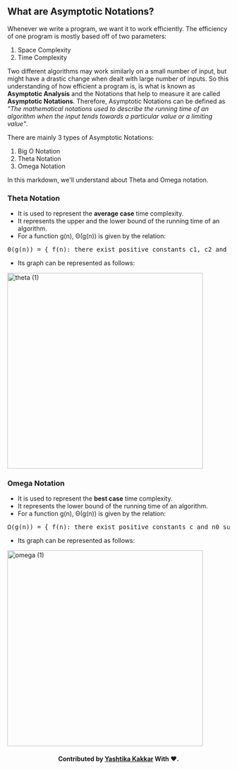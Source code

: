 ## What are Asymptotic Notations?

Whenever we write a program, we want it to work efficiently. The efficiency of one program is mostly based off of two parameters: 
1) Space Complexity 
2) Time Complexity

Two different algorithms may work similarly on a small number of input, but might have a drastic change when dealt with large number of inputs. So this understanding of how efficient a program is, is what is known as <b>Asymptotic Analysis</b> and the Notations that help to measure it are called <b>Asymptotic Notations</b>. Therefore, Asymptotic Notations can be defined as <i>"The mathematical notations used to describe the running time of an algorithm when the input tends towards a particular value or a limiting value"</i>.

There are mainly 3 types of Asymptotic Notations:
1) Big O Notation
2) Theta Notation
3) Omega Notation

In this markdown, we'll understand about Theta and Omega notation.

### Theta Notation

- It is used to represent the <b>average case</b> time complexity.
- It represents the upper and the lower bound of the running time of an algorithm.
- For a function g(n), Θ(g(n)) is given by the relation:

<pre>
Θ(g(n)) = { f(n): there exist positive constants c1, c2 and n0 such that 0 ≤ c1g(n) ≤ f(n) ≤ c2g(n) for all n ≥ n0 }
</pre>

- Its graph can be represented as follows:
<img align="center" width="443" alt="theta (1)" src="https://user-images.githubusercontent.com/43854410/99991676-5873bd80-2ddb-11eb-848c-b3245a42219d.png">


### Omega Notation

- It is used to represent the <b>best case</b> time complexity.
- It represents the lower bound of the running time of an algorithm.
- For a function g(n), Θ(g(n)) is given by the relation:

<pre>
Ω(g(n)) = { f(n): there exist positive constants c and n0 such that 0 ≤ cg(n) ≤ f(n) for all n ≥ n0 }
</pre>

- Its graph can be represented as follows: 
<img align="center" width="443" alt="omega (1)" src="https://user-images.githubusercontent.com/43854410/99991664-5578cd00-2ddb-11eb-8e68-d7a15c9aa32a.png">

<h4 align="center"> Contributed by <a href="https://github.com/yashtikakakkar">Yashtika Kakkar</a> With ❤️. </h3>
